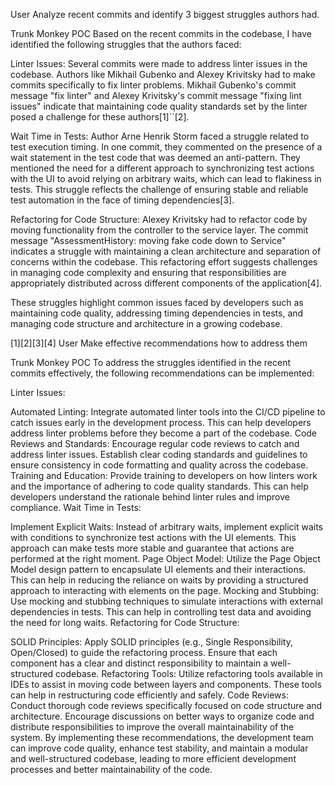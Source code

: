 User
Analyze recent commits and identify 3 biggest struggles authors had.

Trunk Monkey POC
Based on the recent commits in the codebase, I have identified the following struggles that the authors faced:

Linter Issues: Several commits were made to address linter issues in the codebase. Authors like Mikhail Gubenko and Alexey Krivitsky had to make commits specifically to fix linter problems. Mikhail Gubenko's commit message "fix linter" and Alexey Krivitsky's commit message "fixing lint issues" indicate that maintaining code quality standards set by the linter posed a challenge for these authors[1]``[2].

Wait Time in Tests: Author Arne Henrik Storm faced a struggle related to test execution timing. In one commit, they commented on the presence of a wait statement in the test code that was deemed an anti-pattern. They mentioned the need for a different approach to synchronizing test actions with the UI to avoid relying on arbitrary waits, which can lead to flakiness in tests. This struggle reflects the challenge of ensuring stable and reliable test automation in the face of timing dependencies[3].

Refactoring for Code Structure: Alexey Krivitsky had to refactor code by moving functionality from the controller to the service layer. The commit message "AssessmentHistory: moving fake code down to Service" indicates a struggle with maintaining a clean architecture and separation of concerns within the codebase. This refactoring effort suggests challenges in managing code complexity and ensuring that responsibilities are appropriately distributed across different components of the application[4].

These struggles highlight common issues faced by developers such as maintaining code quality, addressing timing dependencies in tests, and managing code structure and architecture in a growing codebase.

[1][2][3][4]
User
Make effective recommendations how to address them

Trunk Monkey POC
To address the struggles identified in the recent commits effectively, the following recommendations can be implemented:

Linter Issues:

Automated Linting: Integrate automated linter tools into the CI/CD pipeline to catch issues early in the development process. This can help developers address linter problems before they become a part of the codebase.
Code Reviews and Standards: Encourage regular code reviews to catch and address linter issues. Establish clear coding standards and guidelines to ensure consistency in code formatting and quality across the codebase.
Training and Education: Provide training to developers on how linters work and the importance of adhering to code quality standards. This can help developers understand the rationale behind linter rules and improve compliance.
Wait Time in Tests:

Implement Explicit Waits: Instead of arbitrary waits, implement explicit waits with conditions to synchronize test actions with the UI elements. This approach can make tests more stable and guarantee that actions are performed at the right moment.
Page Object Model: Utilize the Page Object Model design pattern to encapsulate UI elements and their interactions. This can help in reducing the reliance on waits by providing a structured approach to interacting with elements on the page.
Mocking and Stubbing: Use mocking and stubbing techniques to simulate interactions with external dependencies in tests. This can help in controlling test data and avoiding the need for long waits.
Refactoring for Code Structure:

SOLID Principles: Apply SOLID principles (e.g., Single Responsibility, Open/Closed) to guide the refactoring process. Ensure that each component has a clear and distinct responsibility to maintain a well-structured codebase.
Refactoring Tools: Utilize refactoring tools available in IDEs to assist in moving code between layers and components. These tools can help in restructuring code efficiently and safely.
Code Reviews: Conduct thorough code reviews specifically focused on code structure and architecture. Encourage discussions on better ways to organize code and distribute responsibilities to improve the overall maintainability of the system.
By implementing these recommendations, the development team can improve code quality, enhance test stability, and maintain a modular and well-structured codebase, leading to more efficient development processes and better maintainability of the code.